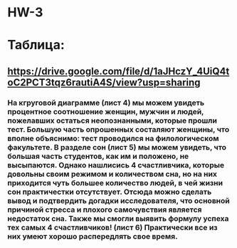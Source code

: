 # HW-3
# Таблица:

## https://drive.google.com/file/d/1aJHczY_4UiQ4toC2PCT3tqz6rautiA4S/view?usp=sharing

### На кгруговой диаграмме (лист 4) мы можем увидеть процентное соотношение женщин, мужчин и людей, пожелавших остаться неопознанными, которые прошли тест. Большую часть опрошенных состаляют женщины, что вполне объяснимо: тест проводился на филологическом факультете. В разделе сон (лист 5) мы можем увидеть, что большая часть студентов, как им и положено, не высыпаются. Однако нашлисись 4 счастливчика, которые довольны своим режимом и количеством сна, но на них приходится чуть большее количество людей, в чей жизни сон практичестки отсутствует. Отсюда можно сделать вывод и подтвердить догадки исследователя, что основной причиной стресса и плохого самочувствия является недостаток сна. Также мы смогли выявить формулу успеха тех самых 4 счастливчиков! (лист 6) Практически все из них умеют хорошо распередлять свое время.

